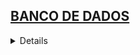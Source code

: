 ## <a href="https://github.com/Japaloc0/Quaestomation/blob/master/README.md">BANCO DE DADOS</a> <br>
<details>
<details><summary><b>SQL SERVER</b></summary>
  
####  NuGet
  >using System.Data.SqlClient
  
####  import
  >using System.Data.SqlClient; //Instalar o System.Data.SqlClient
     
####  Code
  > SqlConnection conexao = new SqlConnection(connString); <br>
            conexao.Open(); <br>
            SqlCommand cmd = new SqlCommand(query, conexao); <br>
            SqlDataReader reader = cmd.ExecuteReader(); <br>
            while (reader.Read()) <br>
            { <br>
                MessageBox.Show(String.Format("{0};{1};{2};{3}", reader[0], reader[1], reader[2], reader[3])); <br>
            } <br>
            conexao.Close(); <br>
  
</details>

<details><summary><b>MYSQL</b></summary>
  
####  NuGet
  >MySQL.Data
  
####  import
  >using MySql.Data.MySqlClient; //Instalar o MySQL.Data
  
####  Code
  >MySqlConnection conexao = new MySqlConnection(connString); //Cria conexão com o BD na variável conexao <br>
            conexao.Open(); //Libera a conexão <br>
            MySqlCommand cmd = new MySqlCommand(query, conexao); //Executa a query na conexão <br> 
            MySqlDataReader reader = cmd.ExecuteReader(); //Salva os dados em uma variável <br>
            while (reader.Read()) //Cria uma recorrencia para os dados encontrados(Semelhante ao "FOR EACH") <br>
            { <br>
                MessageBox.Show(String.Format("{0};{1};{2};{3}", reader[0], reader[1], reader[2], reader[3])); //Mostra o resultado <br>
            } <br>
            conexao.Close(); //Fecha conexão <br>
  
</details>

<details><summary><b>ORACLE</b></summary>
  
####  NuGet
  >using Oracle.ManagedDataAccess
  
####  import
  >using Oracle.ManagedDataAccess.Client; //Instalar Oracle.ManagedDataAccess
  
####  Code
  >OracleConnection conexao = new OracleConnection(connString); <br>
            conexao.Open(); <br>
            OracleCommand cmd = new OracleCommand(query, conexao); <br>
            OracleDataReader reader = cmd.ExecuteReader(); <br>
            while (reader.Read()) <br>
            { <br>
                MessageBox.Show(String.Format("{0};{1};{2};{3}", reader[0], reader[1], reader[2], reader[3])); <br>
            } <br>
            conexao.Close(); <br>
  
</details>
</details>
